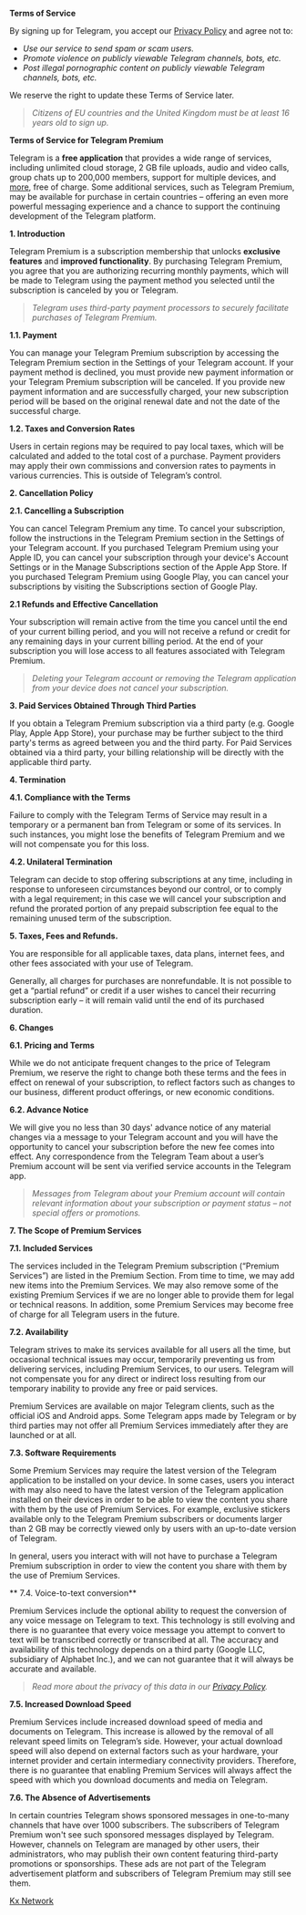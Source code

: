 **Terms of Service**

By signing up for Telegram, you accept our [Privacy Policy](https://telegram.org/privacy) and agree not to:

- _Use our service to send spam or scam users._
- _Promote violence on publicly viewable Telegram channels, bots, etc._
- _Post illegal pornographic content on publicly viewable Telegram channels, bots, etc._

We reserve the right to update these Terms of Service later.

> _Citizens of EU countries and the United Kingdom must be at least 16 years old to sign up._

**Terms of Service for Telegram Premium**

Telegram is a **free application** that provides a wide range of services, including unlimited cloud storage, 2 GB file uploads, audio and video calls, group chats up to 200,000 members, support for multiple devices, and [more](https://t.me/telegramtips), free of charge. Some additional services, such as Telegram Premium, may be available for purchase in certain countries – offering an even more powerful messaging experience and a chance to support the continuing development of the Telegram platform.

**1. Introduction**

Telegram Premium is a subscription membership that unlocks **exclusive features** and **improved functionality**. By purchasing Telegram Premium, you agree that you are authorizing recurring monthly payments, which will be made to Telegram using the payment method you selected until the subscription is canceled by you or Telegram.

> _Telegram uses third-party payment processors to securely facilitate purchases of Telegram Premium._

**1.1. Payment**

You can manage your Telegram Premium subscription by accessing the Telegram Premium section in the Settings of your Telegram account. If your payment method is declined, you must provide new payment information or your Telegram Premium subscription will be canceled. If you provide new payment information and are successfully charged, your new subscription period will be based on the original renewal date and not the date of the successful charge.

**1.2. Taxes and Conversion Rates**

Users in certain regions may be required to pay local taxes, which will be calculated and added to the total cost of a purchase. Payment providers may apply their own commissions and conversion rates to payments in various currencies. This is outside of Telegram’s control.

**2. Cancellation Policy**

**2.1. Cancelling a Subscription**

You can cancel Telegram Premium any time. To cancel your subscription, follow the instructions in the Telegram Premium section in the Settings of your Telegram account. If you purchased Telegram Premium using your Apple ID, you can cancel your subscription through your device's Account Settings or in the Manage Subscriptions section of the Apple App Store. If you purchased Telegram Premium using Google Play, you can cancel your subscriptions by visiting the Subscriptions section of Google Play.

**2.1 Refunds and Effective Cancellation**

Your subscription will remain active from the time you cancel until the end of your current billing period, and you will not receive a refund or credit for any remaining days in your current billing period. At the end of your subscription you will lose access to all features associated with Telegram Premium.

> _Deleting your Telegram account or removing the Telegram application from your device does not cancel your subscription._

**3. Paid Services Obtained Through Third Parties**

If you obtain a Telegram Premium subscription via a third party (e.g. Google Play, Apple App Store), your purchase may be further subject to the third party's terms as agreed between you and the third party. For Paid Services obtained via a third party, your billing relationship will be directly with the applicable third party.

**4. Termination**

**4.1. Compliance with the Terms**

Failure to comply with the Telegram Terms of Service may result in a temporary or a permanent ban from Telegram or some of its services. In such instances, you might lose the benefits of Telegram Premium and we will not compensate you for this loss.

**4.2. Unilateral Termination**

Telegram can decide to stop offering subscriptions at any time, including in response to unforeseen circumstances beyond our control, or to comply with a legal requirement; in this case we will cancel your subscription and refund the prorated portion of any prepaid subscription fee equal to the remaining unused term of the subscription.

**5. Taxes, Fees and Refunds.**

You are responsible for all applicable taxes, data plans, internet fees, and other fees associated with your use of Telegram.

Generally, all charges for purchases are nonrefundable. It is not possible to get a “partial refund” or credit if a user wishes to cancel their recurring subscription early – it will remain valid until the end of its purchased duration.

**6. Changes**

**6.1. Pricing and Terms**

While we do not anticipate frequent changes to the price of Telegram Premium, we reserve the right to change both these terms and the fees in effect on renewal of your subscription, to reflect factors such as changes to our business, different product offerings, or new economic conditions.

**6.2. Advance Notice**

We will give you no less than 30 days' advance notice of any material changes via a message to your Telegram account and you will have the opportunity to cancel your subscription before the new fee comes into effect. Any correspondence from the Telegram Team about a user’s Premium account will be sent via verified service accounts in the Telegram app.

> _Messages from Telegram about your Premium account will contain relevant information about your subscription or payment status – not special offers or promotions._

**7. The Scope of Premium Services**

**7.1. Included Services**

The services included in the Telegram Premium subscription (“Premium Services”) are listed in the Premium Section. From time to time, we may add new items into the Premium Services. We may also remove some of the existing Premium Services if we are no longer able to provide them for legal or technical reasons. In addition, some Premium Services may become free of charge for all Telegram users in the future.

**7.2. Availability**

Telegram strives to make its services available for all users all the time, but occasional technical issues may occur, temporarily preventing us from delivering services, including Premium Services, to our users. Telegram will not compensate you for any direct or indirect loss resulting from our temporary inability to provide any free or paid services.

Premium Services are available on major Telegram clients, such as the official iOS and Android apps. Some Telegram apps made by Telegram or by third parties may not offer all Premium Services immediately after they are launched or at all.

**7.3. Software Requirements**

Some Premium Services may require the latest version of the Telegram application to be installed on your device. In some cases, users you interact with may also need to have the latest version of the Telegram application installed on their devices in order to be able to view the content you share with them by the use of Premium Services. For example, exclusive stickers available only to the Telegram Premium subscribers or documents larger than 2 GB may be correctly viewed only by users with an up-to-date version of Telegram.

In general, users you interact with will not have to purchase a Telegram Premium subscription in order to view the content you share with them by the use of Premium Services.

** 7.4. Voice-to-text conversion**

Premium Services include the optional ability to request the conversion of any voice message on Telegram to text. This technology is still evolving and there is no guarantee that every voice message you attempt to convert to text will be transcribed correctly or transcribed at all. The accuracy and availability of this technology depends on a third party (Google LLC, subsidiary of Alphabet Inc.), and we can not guarantee that it will always be accurate and available.

> _Read more about the privacy of this data in our [Privacy Policy](https://telegram.org/privacy#8-5-transcription-of-voice-messages-at-the-request-of-the-user)._

**7.5. Increased Download Speed**

Premium Services include increased download speed of media and documents on Telegram. This increase is allowed by the removal of all relevant speed limits on Telegram’s side. However, your actual download speed will also depend on external factors such as your hardware, your internet provider and certain intermediary connectivity providers. Therefore, there is no guarantee that enabling Premium Services will always affect the speed with which you download documents and media on Telegram.

**7.6. The Absence of Advertisements**

In certain countries Telegram shows sponsored messages in one-to-many channels that have over 1000 subscribers. The subscribers of Telegram Premium won't see such sponsored messages displayed by Telegram. However, channels on Telegram are managed by other users, their administrators, who may publish their own content featuring third-party promotions or sponsorships. These ads are not part of the Telegram advertisement platform and subscribers of Telegram Premium may still see them. 

[Kx Network](https://github.com/ikx7a/KxNetwork) [<img src="https://github.com/TelegramOfficial/Premium/blob/main/assets/verified.png" width="12" height="auto">](https://github.com/TelegramOfficial)
